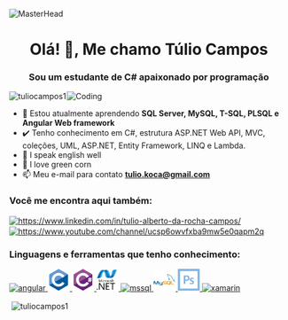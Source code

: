 ![MasterHead](https://i.im.ge/2022/07/26/FUrfyS.gif)
<h1 align="center">Olá! 👋, Me chamo Túlio Campos</h1>
<h3 align="center">Sou um estudante de C# apaixonado por programação</h3>

<img align="right" alt="Coding" width="400" src="https://cdn.dribbble.com/users/1162077/screenshots/3848914/programmer.gif">


<p align="left"> <img src="https://komarev.com/ghpvc/?username=tuliocampos1&label=Profile%20views&color=0e75b6&style=flat" alt="tuliocampos1" /> </p>

- 🌱 Estou atualmente aprendendo **SQL Server, MySQL, T-SQL, PLSQL e Angular Web framework**
- ✔️ Tenho conhecimento em C#, estrutura ASP.NET Web API, MVC, coleções, UML, ASP.NET, Entity Framework, LINQ e Lambda.
- 💬 I speak english well 
- 🌽 I love green corn
- 📫 Meu e-mail para contato **tulio.koca@gmail.com**

<h3 align="left">Você me encontra aqui também:</h3>
<p align="left">
<a href="https://www.linkedin.com/in/tulio-alberto-da-rocha-campos/" target="blank"><img align="center" src="https://raw.githubusercontent.com/rahuldkjain/github-profile-readme-generator/master/src/images/icons/Social/linked-in-alt.svg" alt="https://www.linkedin.com/in/tulio-alberto-da-rocha-campos/" height="30" width="40" /></a>
<a href="https://www.youtube.com/channel/UCSP6owvFXbA9Mw5E0QApM2Q" target="blank"><img align="center" src="https://raw.githubusercontent.com/rahuldkjain/github-profile-readme-generator/master/src/images/icons/Social/youtube.svg" alt="https://www.youtube.com/channel/ucsp6owvfxba9mw5e0qapm2q" height="30" width="40" /></a>
</p>

<h3 align="left">Linguagens e ferramentas que tenho conhecimento:</h3>
<p align="left"> <a href="https://angular.io" target="_blank" rel="noreferrer"> <img src="https://angular.io/assets/images/logos/angular/angular.svg" alt="angular" width="40" height="40"/> </a> <a href="https://www.cprogramming.com/" target="_blank" rel="noreferrer"> <img src="https://raw.githubusercontent.com/devicons/devicon/master/icons/c/c-original.svg" alt="c" width="40" height="40"/> </a> <a href="https://www.w3schools.com/cs/" target="_blank" rel="noreferrer"> <img src="https://raw.githubusercontent.com/devicons/devicon/master/icons/csharp/csharp-original.svg" alt="csharp" width="40" height="40"/> </a> <a href="https://dotnet.microsoft.com/" target="_blank" rel="noreferrer"> <img src="https://raw.githubusercontent.com/devicons/devicon/master/icons/dot-net/dot-net-original-wordmark.svg" alt="dotnet" width="40" height="40"/> </a> <a href="https://www.microsoft.com/en-us/sql-server" target="_blank" rel="noreferrer"> <img src="https://www.svgrepo.com/show/303229/microsoft-sql-server-logo.svg" alt="mssql" width="40" height="40"/> </a> <a href="https://www.mysql.com/" target="_blank" rel="noreferrer"> <img src="https://raw.githubusercontent.com/devicons/devicon/master/icons/mysql/mysql-original-wordmark.svg" alt="mysql" width="40" height="40"/> </a> <a href="https://www.photoshop.com/en" target="_blank" rel="noreferrer"> <img src="https://raw.githubusercontent.com/devicons/devicon/master/icons/photoshop/photoshop-line.svg" alt="photoshop" width="40" height="40"/> </a> <a href="https://dotnet.microsoft.com/apps/xamarin" target="_blank" rel="noreferrer"> <img src="https://raw.githubusercontent.com/detain/svg-logos/780f25886640cef088af994181646db2f6b1a3f8/svg/xamarin.svg" alt="xamarin" width="40" height="40"/> </a> </p>

<p>&nbsp;<img align="center" src="https://github-readme-stats.vercel.app/api?username=tuliocampos1&show_icons=true&locale=en" alt="tuliocampos1" /></p>

